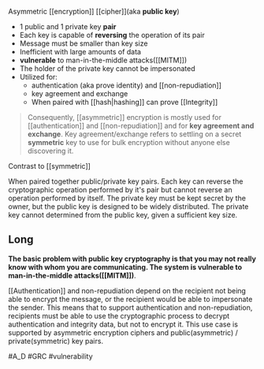 Asymmetric [[encryption]] [[cipher]](aka **public key**)
- 1 public and  1 private key **pair**
- Each key is capable of **reversing** the operation of its pair
- Message must be smaller than key size
- Inefficient with large amounts of data
- **vulnerable** to man-in-the-middle attacks([[MITM]])
- The holder of the private key cannot be impersonated
- Utilized for:
	-  authentication (aka prove identity) and [[non-repudiation]]
	-  key agreement and exchange
	-  When paired with [[hash|hashing]] can prove [[Integrity]] 

>Consequently, [[asymmetric]] encryption is mostly used for [[authentication]] and [[non-repudiation]] and for **key agreement and exchange**. Key agreement/exchange refers to settling on a secret **symmetric** key to use for bulk encryption without anyone else discovering it.

Contrast to [[symmetric]]

When paired together public/private key pairs.  Each key can reverse the cryptographic operation performed by it's pair but cannot reverse an operation performed by itself.  The private key must be kept secret by the owner, but the public key is designed to be widely distributed.  The private key cannot determined from the public key, given a sufficient key size.
## Long
**The basic problem with public key cryptography is that you may not really know with whom you are communicating. The system is vulnerable to man-in-the-middle attacks([[MITM]])**. 

[[Authentication]] and non-repudiation depend on the recipient not being able to encrypt the message, or the recipient would be able to impersonate the sender. This means that to support authentication and non-repudiation, recipients must be able to use the cryptographic process to decrypt authentication and integrity data, but not to encrypt it. This use case is supported by asymmetric encryption ciphers and public(asymmetric) / private(symmetric) key pairs.


#A_D 
#GRC 
#vulnerability 
